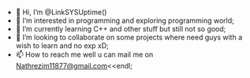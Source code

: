 - 👋 Hi, I’m @LinkSYSUptime()
- 👀 I’m interested in programming and exploring programming world;
- 🌱 I’m currently learning C++ and other stuff but still not so good;
- 💞️ I’m looking to collaborate on some projects where need guys with a wish to learn and no exp xD;
- 📫 How to reach me well u can mail me on Nathrezim11877@gmail.com<<endl;


